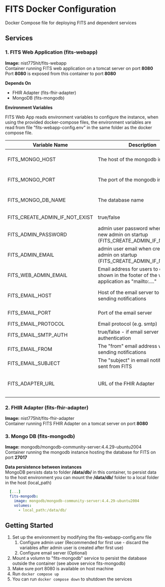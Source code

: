# FITS Docker Configuration

Docker Compose file for deploying FITS and dependent services

## Services

### 1. FITS Web Application (fits-webapp)
**Image:** nist775hit/fits-webapp\
Container running FITS web application on a tomcat server on port **8080**\
Port **8080** is exposed from this container to port **8080**

**Depends On**
* FHIR Adapter (fits-fhir-adapter)
* MongoDB (fits-mongodb)

**Environment Variables**

FITS Web App reads environment variables to configure the instance,
when using the provided docker-compose files, the environment variables are read from file "fits-webapp-config.env" in the same folder as the docker compose file.

| Variable Name | Description |  |
|---|---|---|
| FITS_MONGO_HOST | The host of the mongodb instance | **Required (has default in docker compose file)** -  Default value is set to "fits-mongodb" when using this docker compose file |
| FITS_MONGO_PORT | The port of the mongodb instance | **Required (has default in docker compose file)** -  Default value is set to "27017" when using this docker compose file
| FITS_MONGO_DB_NAME | The database name | **Required (has default in docker compose file)** -  Default value is set to "cdsi-db" when using this docker compose file
| FITS_CREATE_ADMIN_IF_NOT_EXIST | true/false | if set to true, an admin user (username "admin") will be created on startup if it doesn't exist 
| FITS_ADMIN_PASSWORD | admin user password when creating a new admin on startup (FITS_CREATE_ADMIN_IF_NOT_EXIST) | **Required when FITS_CREATE_ADMIN_IF_NOT_EXIST=true**
| FITS_ADMIN_EMAIL | admin user email when creating a new admin on startup (FITS_CREATE_ADMIN_IF_NOT_EXIST) | **Required when FITS_CREATE_ADMIN_IF_NOT_EXIST=true**
| FITS_WEB_ADMIN_EMAIL | Email address for users to contact - shown in the footer of the web application as "mailto:...." |
| FITS_EMAIL_HOST | Host of the email server to use when sending notifications | If not specified email notifications and email dependent user management features will not be supported
| FITS_EMAIL_PORT | Port of the email server | **Required (has default in web app)** default value is set to 25
| FITS_EMAIL_PROTOCOL | Email protocol (e.g. smtp) |
| FITS_EMAIL_SMTP_AUTH | true/false - if email server requires authentication | NOTE: only false is supported as of now
| FITS_EMAIL_FROM | The "from" email address when sending notifications |
| FITS_EMAIL_SUBJECT | The "subject" in email notifications sent from FITS | Default is set to "FITS Notification"
| FITS_ADAPTER_URL | URL of the FHIR Adapter | **Required (has default in docker compose file)** Default value is set to 'http://fits-fhir-adapter:8080/fhirAdapter/fhir/Parameters/$cds-forecast'

### 2. FHIR Adapter (fits-fhir-adapter)
**Image:** nist775hit/fits-fhir-adapter\
Container running FITS FHIR Adapter on a tomcat server on port **8080**

### 3. Mongo DB (fits-mongodb)
**Image:** mongodb/mongodb-community-server:4.4.29-ubuntu2004\
Container running the mongodb instance hosting the database for FITS on port **27017**

**Data persistence between instances**\
MongoDB persists data to folder **/data/db/** in this container, to persist data to the host environment you can mount the **/data/db/** folder to a local folder in the host (local_path)

```yaml
  [...]
  fits-mongodb:
    image: mongodb/mongodb-community-server:4.4.29-ubuntu2004
    volumes:
      - local_path:/data/db/
```

## Getting Started

1. Set up the environment by modifying the fits-webapp-config.env file
   1. Configure admin user (Recommended for first use - discard the variables after admin user is created after first use)
   2. Configure email server (Optional)
2. Mount a volumn to "fits-mongodb" service to persist the database outside the container (see above service fits-mongodb)
3. Make sure port 8080 is available on host machine
4. Run `docker compose up`
5. You can run `docker compose down` to shutdown the services